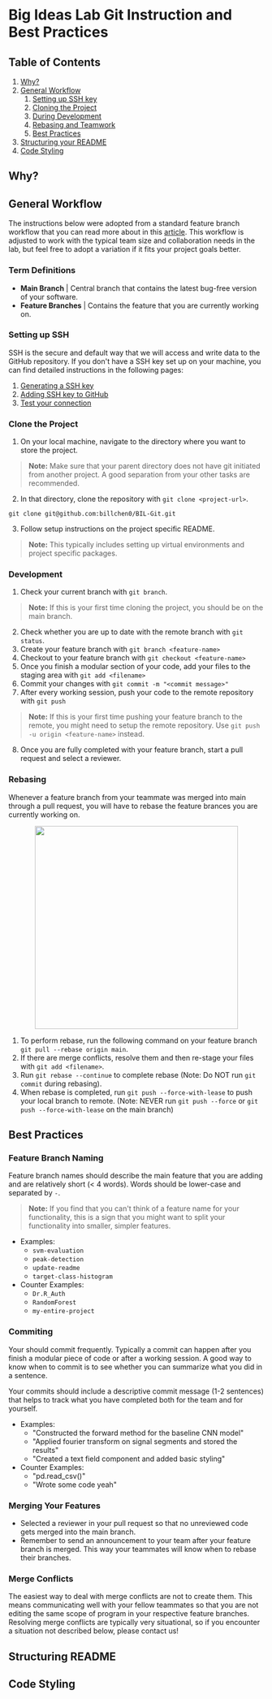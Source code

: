 # Big Ideas Lab Git Instruction and Best Practices


## Table of Contents
1. [Why?](#why?)
2. [General Workflow](#general-workflow)
    1. [Setting up SSH key](#setting-up-ssh)
    2. [Cloning the Project](#clone-the-project)
    3. [During Development](#development)
    4. [Rebasing and Teamwork](#rebasing)
    5. [Best Practices](#best-practices)
3. [Structuring your README](#structuring-readme)
4. [Code Styling](#code-styling)

## Why?


## General Workflow
The instructions below were adopted from a standard feature branch workflow that you can read more about in this [article](https://www.atlassian.com/git/tutorials/comparing-workflows/feature-branch-workflow). This workflow is adjusted to work with the typical team size and collaboration needs in the lab, but feel free to adopt a variation if it fits your project goals better. 

### Term Definitions
* **Main Branch** | Central branch that contains the latest bug-free version of your software.
* **Feature Branches** | Contains the feature that you are currently working on.

### Setting up SSH
SSH is the secure and default way that we will access and write data to the GitHub repository. If you don't have a SSH key set up on your machine, you can find detailed instructions in the following pages:

1. [Generating a SSH key](https://docs.github.com/en/authentication/connecting-to-github-with-ssh/generating-a-new-ssh-key-and-adding-it-to-the-ssh-agent)
2. [Adding SSH key to GitHub](https://docs.github.com/en/authentication/connecting-to-github-with-ssh/adding-a-new-ssh-key-to-your-github-account)
3. [Test your connection](https://docs.github.com/en/authentication/connecting-to-github-with-ssh/testing-your-ssh-connection)

### Clone the Project
1. On your local machine, navigate to the directory where you want to store the project. 
> **Note:** Make sure that your parent directory does not have git initiated from another project. A good separation from your other tasks are recommended.
2. In that directory, clone the repository with `git clone <project-url>`.
```
git clone git@github.com:billchen0/BIL-Git.git
```
3. Follow setup instructions on the project specific README.
> **Note:** This typically includes setting up virtual environments and project specific packages. 

### Development
1. Check your current branch with `git branch`.
> **Note:** If this is your first time cloning the project, you should be on the main branch. 
2. Check whether you are up to date with the remote branch with `git status`.
3. Create your feature branch with `git branch <feature-name>` 
4. Checkout to your feature branch with `git checkout <feature-name>`
5. Once you finish a modular section of your code, add your files to the staging area with `git add <filename>`
6. Commit your changes with `git commit -m "<commit message>"`
7. After every working session, push your code to the remote repository with `git push`
> **Note:** If this is your first time pushing your feature branch to the remote, you might need to setup the remote repository. Use `git push -u origin <feature-name>` instead. 
8. Once you are fully completed with your feature branch, start a pull request and select a reviewer. 

### Rebasing
Whenever a feature branch from your teammate was merged into main through a pull request, you will have to rebase the feature brances you are currently working on. 

<p align="center">
<img src="https://i.stack.imgur.com/VmHt6.png" width="400px"></img>
</p>

1. To perform rebase, run the following command on your feature branch `git pull --rebase origin main`.
2. If there are merge conflicts, resolve them and then re-stage your files with `git add <filename>`.
3. Run `git rebase --continue` to complete rebase (Note: Do NOT run `git commit` during rebasing).
4. When rebase is completed, run `git push --force-with-lease` to push your local branch to remote. (Note: NEVER run `git push --force` or `git push --force-with-lease` on the main branch)

## Best Practices

### Feature Branch Naming
Feature branch names should describe the main feature that you are adding and are relatively short (< 4 words). Words should be lower-case and separated by `-`. 

> **Note:** If you find that you can't think of a feature name for your functionality, this is a sign that you might want to split your functionality into smaller, simpler features. 

* Examples:
    - `svm-evaluation`
    - `peak-detection`
    - `update-readme`
    - `target-class-histogram`
* Counter Examples:
    - `Dr.R_Auth`
    - `RandomForest`
    - `my-entire-project`

### Commiting
Your should commit frequently. Typically a commit can happen after you finish a modular piece of code or after a working session. A good way to know when to commit is to see whether you can summarize what you did in a sentence. 

Your commits should include a descriptive commit message (1-2 sentences) that helps to track what you have completed both for the team and for yourself. 

* Examples:
    * "Constructed the forward method for the baseline CNN model" 
    * "Applied fourier transform on signal segments and stored the results"
    * "Created a text field component and added basic styling"
* Counter Examples:
    * "pd.read_csv()"
    * "Wrote some code yeah" 

### Merging Your Features
* Selected a reviewer in your pull request so that no unreviewed code gets merged into the main branch. 
* Remember to send an announcement to your team after your feature branch is merged. This way your teammates will know when to rebase their branches. 

### Merge Conflicts
The easiest way to deal with merge conflicts are not to create them. This means communicating well with your fellow teammates so that you are not editing the same scope of program in your respective feature branches. Resolving merge conflicts are typically very situational, so if you encounter a situation not described below, please contact us!

## Structuring README

## Code Styling